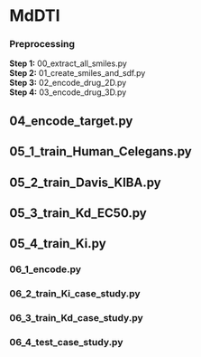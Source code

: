 # MdDTI
### Preprocessing
**Step 1:** 00_extract_all_smiles.py  
**Step 2:** 01_create_smiles_and_sdf.py  
**Step 3:** 02_encode_drug_2D.py  
**Step 4:** 03_encode_drug_3D.py
## 04_encode_target.py
## 05_1_train_Human_Celegans.py
## 05_2_train_Davis_KIBA.py
## 05_3_train_Kd_EC50.py
## 05_4_train_Ki.py
### 06_1_encode.py
### 06_2_train_Ki_case_study.py
### 06_3_train_Kd_case_study.py
### 06_4_test_case_study.py

